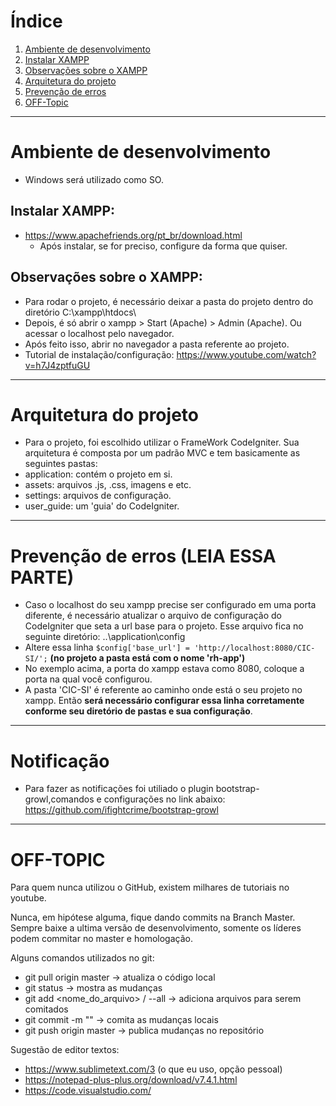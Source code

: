 # Índice

1. [Ambiente de desenvolvimento](#ambiente-de-desenvolvimento)
2. [Instalar XAMPP](#Instalar-xampp)
3. [Observações sobre o XAMPP](#obs)
4. [Arquitetura do projeto](#Arquitetura-do-projeto)
5. [Prevenção de erros](#erros)
6. [OFF-Topic](#OFF-TOPIC)

***
# <a id="ambiente-de-desenvolvimento">Ambiente de desenvolvimento</a>

  - Windows será utilizado como SO.

## <a id="Instalar-xampp">Instalar XAMPP: </a>
  - https://www.apachefriends.org/pt_br/download.html
    + Após instalar, se for preciso, configure da forma que quiser.

## <a id="obs">Observações sobre o XAMPP:</a>
  - Para rodar o projeto, é necessário deixar a pasta do projeto dentro do diretório C:\xampp\htdocs\
  - Depois, é só abrir o xampp > Start (Apache) > Admin (Apache). Ou acessar o localhost pelo navegador.
  - Após feito isso, abrir no navegador a pasta referente ao projeto.
  - Tutorial de instalação/configuração: https://www.youtube.com/watch?v=h7J4zptfuGU

***

# <a id="Arquitetura-do-projeto">Arquitetura do projeto</a>
  - Para o projeto, foi escolhido utilizar o FrameWork CodeIgniter. Sua arquitetura é composta por um padrão MVC e tem basicamente as seguintes pastas:
  - application: contém o projeto em si.
  - assets: arquivos .js, .css, imagens e etc.
  - settings: arquivos de configuração.
  - user_guide: um 'guia' do CodeIgniter.

***

# <a id="erros">Prevenção de erros **(LEIA ESSA PARTE)**</a>
 * Caso o localhost do seu xampp precise ser configurado em uma porta diferente, é necessário atualizar o arquivo de configuração do CodeIgniter que seta a url base para o projeto. Esse arquivo fica no seguinte diretório: ..\application\config
 * Altere essa linha `$config['base_url'] = 'http://localhost:8080/CIC-SI/';` **(no projeto a pasta está com o nome 'rh-app')**
 * No exemplo acima, a porta do xampp estava como 8080, coloque a porta na qual você configurou. 
 * A pasta 'CIC-SI' é referente ao caminho onde está o seu projeto no xampp. Então **será necessário configurar essa linha corretamente conforme seu diretório de pastas e sua configuração**.

***
# <a id="login">Notificação</a>
	
* Para fazer as notificações foi utiliado o plugin bootstrap-growl,comandos e configurações no link abaixo:
	https://github.com/ifightcrime/bootstrap-growl

***
# <a id="OFF-TOPIC">OFF-TOPIC</a>

Para quem nunca utilizou o GitHub, existem milhares de tutoriais no youtube.

Nunca, em hipótese alguma, fique dando commits na Branch Master. Sempre baixe a ultima versão de desenvolvimento, somente os líderes podem commitar no master e homologação.

Alguns comandos utilizados no git:
 * git pull origin master -> atualiza o código local 
 * git status -> mostra as mudanças
 * git add <nome_do_arquivo> / --all -> adiciona arquivos para serem comitados
 * git commit -m "<mensagem>" -> comita as mudanças locais
 * git push origin master -> publica mudanças no repositório


Sugestão de editor textos:
  - https://www.sublimetext.com/3 (o que eu uso, opção pessoal)
  - https://notepad-plus-plus.org/download/v7.4.1.html
  - https://code.visualstudio.com/
